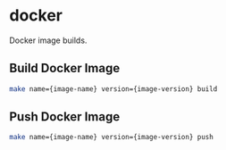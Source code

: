 # docker

Docker image builds.

## Build Docker Image

```bash
make name={image-name} version={image-version} build
```

## Push Docker Image

```bash
make name={image-name} version={image-version} push
```

